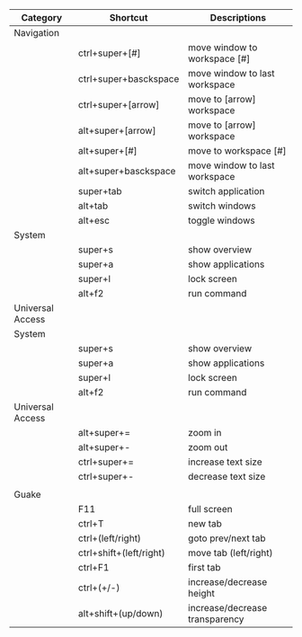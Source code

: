 |Category|Shortcut|Descriptions|
|---|---|---|
|Navigation|||
||ctrl+super+[#]|move window to workspace [#]
||ctrl+super+basckspace|move window to last workspace
||ctrl+super+[arrow]|move to [arrow] workspace
||alt+super+[arrow]|move to [arrow] workspace
||alt+super+[#]|move to workspace [#]
||alt+super+basckspace|move window to last workspace
||super+tab|switch application
||alt+tab|switch windows
||alt+esc|toggle windows
|System|||
||super+s|show overview
||super+a|show applications
||super+l|lock screen
||alt+f2|run command
|Universal Access|||
|System|||
||super+s|show overview
||super+a|show applications
||super+l|lock screen
||alt+f2|run command
|Universal Access|||
||alt+super+=|zoom in|
||alt+super+-|zoom out|
||ctrl+super+=|increase text size|
||ctrl+super+-|decrease text size|
||||
|Guake|||
||F11|full screen|
||ctrl+T|new tab
||ctrl+(left/right)|goto prev/next tab
||ctrl+shift+(left/right)|move tab (left/right)
||ctrl+F1|first tab
||ctrl+(+/-)|increase/decrease height
||alt+shift+(up/down)|increase/decrease transparency